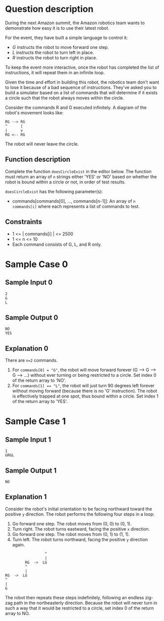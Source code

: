 # Question description

During the next Amazon summit, the Amazon robotics team wants to demonstrate how easy it is to use their latest robot.

For the event, they have built a simple language to control it:

* <i>G</i> instructs the robot to move forward one step.
* <i>L</i> instructs the robot to turn left in place.
* <i>R</i> instructs the robot to turn right in place.

To keep the event more interactive, once the robot has completed the list of instructions, it will repeat them in an
infinite loop.

Given the time and effort in building this robot, the robotics team don't want to lose it because of a bad sequence of
instructions. They've asked you to build a simulator based on a list of commands that will determine if it exists a
circle such that the robot always moves within the circle.

Consider the commands R and G executed infinitely. A diagram of the robot's movement looks like:

```
RG --> RG
^      |
|      v
RG <-- RG
```

The robot will never leave the circle.

## Function description

Complete the function `doesCircleExist` in the editor below. The function must return an array of `n` strings either
'YES' or 'NO' based on whether the robot is bound within a circle or not, in order of test results.

`doesCircleExist` has the following parameter(s):

* commands[commands[0], ..., commands[n-1]]: An array of `n` `commands[i]` where each represents a list of commands to
  test.

## Constraints

* 1 <= | commands[i] | <= 2500
* 1 <= n <= 10
* Each command consists of G, L, and R only.

# Sample Case 0

## Sample Input 0

```
2
G
L
```

## Sample Output 0

```
NO
YES
```

## Explanation 0

There are `n=2` commands.

1. For `commands[0] = "G"`, the robot will move forward forever (G --> G --> G --> ...) without ever turning or being
   restricted to a circle. Set index 0 of the return array to 'NO'.
2. For `commands[1] == "L"`, the robot will just turn 90 degrees left forever without moving forward (because there is
   no 'G' instruction). The robot is effectively trapped at one spot, thus bound within a circle. Set index 1 of the
   return array to 'YES'.

# Sample Case 1

## Sample Input 1

```
1
GRGL
```

## Sample Output 1

```
NO
```

## Explanation 1

Consider the robot's initial orientation to be facing northward toward the positive `y` direction. The robot performs
the following four steps in a loop:

1. Go forward one step. The robot moves from (0, 0) to (0, 1).
2. Turn right. The robot turns eastward, facing the positive `x` direction.
3. Go forward one step. The robot moves from (0, 1) to (1, 1).
4. Turn left. The robot turns northward, facing the positive `y` direction again.

```
                  ^
                  |
         RG  ->  LG
         ^
         |
RG  ->  LG
^
|
G
```

The robot then repeats these steps indefinitely, following an endless zig-zag path in the northeasterly direction.
Because the robot will never turn in such a way that it would be restricted to a circle, set index 0 of the return array
to NO.